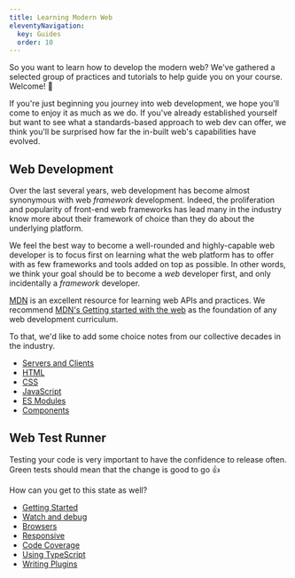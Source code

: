 ```yaml
---
title: Learning Modern Web
eleventyNavigation:
  key: Guides
  order: 10
---
```


So you want to learn how to develop the modern web?
We've gathered a selected group of practices and tutorials to help guide you on your course.
Welcome! 👋

If you're just beginning you journey into web development, we hope you'll come to enjoy it as much
as we do.
If you've already established yourself but want to see what a standards-based approach to web dev can
offer, we think you'll be surprised how far the in-built web's capabilities have evolved.

## Web Development

Over the last several years, web development has become almost synonymous with web _framework_ development.
Indeed, the proliferation and popularity of front-end web frameworks has lead many in
the industry know more about their framework of choice than they do about the underlying platform.

We feel the best way to become a well-rounded and highly-capable web developer is to focus first on
learning what the web platform has to offer with as few frameworks and tools added on top as possible.
In other words, we think your goal should be to become a _web_ developer first, and only incidentally
a _framework_ developer.

[MDN](https://developer.mozilla.org) is an excellent resource for learning web APIs and practices.
We recommend [MDN's Getting started with the web](https://developer.mozilla.org/en-US/docs/guides/Getting_started_with_the_web) as the foundation of any web development curriculum.

To that, we'd like to add some choice notes from our collective decades in the industry.

- [Servers and Clients](./standards-based/servers-and-clients.md)
- [HTML](./standards-based/html.md)
- [CSS](./standards-based/css.md)
- [JavaScript](./standards-based/javascript.md)
- [ES Modules](./standards-based/es-modules.md)
- [Components](./standards-based/components.md)

## Web Test Runner

Testing your code is very important to have the confidence to release often.
Green tests should mean that the change is good to go 👍

How can you get to this state as well?

- [Getting Started](./test-runner/getting-started.md)
- [Watch and debug](./test-runner/watch-and-debug.md)
- [Browsers](./test-runner/browsers.md)
- [Responsive](./test-runner/responsive.md)
- [Code Coverage](./test-runner/code-coverage.md)
- [Using TypeScript](./test-runner/using-typescript.md)
- [Writing Plugins](./test-runner/writing-plugins.md)
